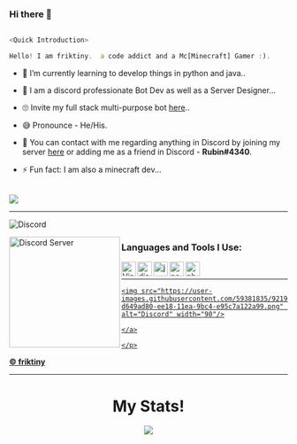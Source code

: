 ### Hi there 👋

<!--
**friktiny/githubreadme** is a ✨ _special_ ✨ repository because its `README.md` (this file) appears on your GitHub profile.
Here are some ideas to get you started:
- 🔭 I’m currently working on [quirme Bot](https://discord.com/oauth2/authorize?client_id=771186869420556350&scope=bot&permissions=8589934591)...
- 🌱 I’m currently learning python ...
- 👯 I’m looking to collaborate on ...
- 🤔 I’m looking for help with Bot ...
- 📫 How to reach me: https://discord.gg/G8xpUbjSFH  ...
- 😄 Pronouns: he/his ...
- ⚡ Fun fact: I am also a minecraft dev ...
-->

```js

<Quick Introduction>

Hello! I am friktiny.  a code addict and a Mc[Minecraft] Gamer :).

```

- 🌱 I’m currently learning to develop things in python and java..

- 💎 I am a discord professionate Bot Dev as well as a Server Designer...

- 🙄 Invite my full stack multi-purpose bot [here](https://discord.com/oauth2/authorize?client_id=771186869420556350&scope=bot&permissions=8589934591)..

- 😅 Pronounce - He/His.

- 👋 You can contact with me regarding anything in Discord by joining my server [here](https://discord.gg/G8xpUbjSFH) or adding me as a friend in Discord - **Rubin#4340**.

- ⚡ Fun fact: I am also a minecraft dev...

<br />

<img src="https://github-readme-stats.vercel.app/api?username=friktiny&&show_icons=true&title_color=ffffff&icon_color=bb2acf&text_color=daf7dc&bg_color=151515">

---
![Discord](https://discord.c99.nl/widget/theme-6/605994817918599179.png)
<a href="https://discord.gg/G8xpUbjSFH">

  <img align="left" alt="Discord Server" width="200px" src="https://cdn.jsdelivr.net/npm/simple-icons@v3/icons/discord.svg" />

</a>

### Languages and Tools I Use:

<img align="left" alt="Visual Studio Code" width="26px" src="https://i.imgur.com/LwSdAlE.png" />

<img align="left" alt="discord.js" width="26px" src="https://i.imgur.com/SI1DZf3.png" />

<img align="left" alt="js" width="26px" src="https://i.imgur.com/3u1wzwE.png" />

<img align="left" alt="node.js" width="26px" src="https://i.imgur.com/tYLFZBh.png" /> 

<img align="left" alt="photoshop" width="26px" src="https://i.imgur.com/OC1RcS5.jpg" /> <br />

---

<p align="center">

<a href="https://discord.gg/G8xpUbjSFH">

    <img src="https://user-images.githubusercontent.com/59381835/92191514-d649ad80-ee18-11ea-9bc4-e95c7a122a99.png" alt="Discord" width="90"/>

    </a>

    </p>



  **© [friktiny](https://github.com/friktiny)**

---

<h1 align='center'>My Stats!</h1>

<div align ="center">

<img src="https://metrics.lecoq.io/friktiny?base.repositories=0&languages=1&isocalendar=1&followup=1">

</div>

